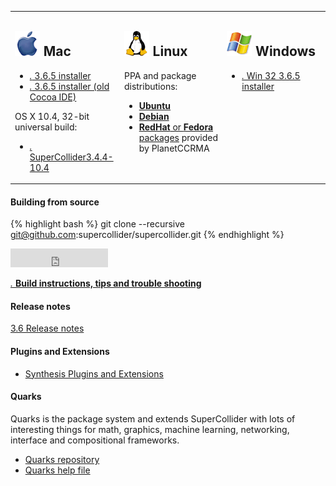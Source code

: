 <table>
    <tbody>
        <tr>
            <td width="32%" valign="top">
                <h2>
                    <img src="/images/platform_mac_os_x.gif" alt="" />
                    Mac
                </h2>
                <ul class="nodot">
                    <li>
                        <a href="http://sourceforge.net/projects/supercollider/files/Mac%20OS%20X/3.6/SuperCollider-3.6.5-OSX-universal.dmg/download"><i class="icon-download-alt">.</i> 3.6.5 installer</a>
                    </li>
                    <li>
                        <a href="http://sourceforge.net/projects/supercollider/files/Mac%20OS%20X/3.6/SuperCollider-3.6.5-OSX-universal-no-ide.dmg/download"><i class="icon-download-alt">.</i> 3.6.5 installer (old Cocoa IDE)</a>
                    </li>
                </ul>
                <p>
                    OS X 10.4, 32-bit universal build:
                </p>
                <ul class="nodot">
                    <li>
                        <a href="http://sourceforge.net/projects/supercollider/files/Mac%20OS%20X/3.4.4/SuperCollider-3.4.4_32_bit.dmg/download"><i class="icon-download-alt">.</i> SuperCollider3.4.4-10.4</a>
                    </li>
                </ul>
            </td>
            <td width="32%" valign="top">
                <h2>
                    <img src="/images/platform_linux.gif" alt="" />
                    Linux
                </h2>
                 PPA and package distributions:
                <ul>
                    <li>
                        <a href="http://launchpad.net/~supercollider/+archive/ppa"><strong>Ubuntu</strong> </a>
                    </li>
                    <li>
                        <a href="http://packages.debian.org/sid/supercollider"><strong>Debian</strong> </a>
                    </li>
                    <li>
                        <a href="http://ccrma.stanford.edu/planetccrma/software/"><strong>RedHat</strong> or <strong>Fedora</strong> packages</a>
                        provided by PlanetCCRMA
                    </li>
                </ul>
            </td>
            <td width="32%" valign="top">
                <h2>
                    <img src="/images/platform_windows.gif" alt="" />
                    Windows
                </h2>
                <ul class="nodot">
                    <li>
                        <a href="http://sourceforge.net/projects/supercollider/files/Windows/3.6/SuperCollider-3.6.5-win32.exe/download"><i class="icon-download-alt">.</i> Win 32 3.6.5 installer</a>
                    </li>
                </ul>
            </td>
        </tr>
    </tbody>
</table>


<h4>Building from source</h4>

{% highlight bash %}
git clone --recursive git@github.com:supercollider/supercollider.git
{% endhighlight %}

<iframe src="http://ghbtns.com/github-btn.html?user=supercollider&amp;repo=supercollider&amp;type=fork&amp;count=true&amp;size=small" allowtransparency="true" frameborder="0" scrolling="0" width="156px" height="30px">fork</iframe>

<p><a href="/development/building.html"><i class="icon-hand-right">.</i> <strong>Build instructions, tips and trouble shooting</strong></a></p>

<h4>Release notes</h4>

<p><a href="http://doc.sccode.org/Guides/News-3_6.html">3.6 Release notes</a></p>

<h4>Plugins and Extensions</h4>

<ul>
    <li><a href="http://supercollider.sourceforge.net/downloads/#ext">Synthesis Plugins and Extensions</a></li>
</ul>

<h4>Quarks</h4>

<p>Quarks is the package system and extends SuperCollider with lots of interesting things for math, graphics, machine learning, networking, interface and compositional frameworks.</p>

<ul>
    <li><a href="http://quarks.sourceforge.net/">Quarks repository</a></li>
    <li><a href="http://doc.sccode.org/Guides/UsingQuarks.html">Quarks help file</a></li>
</ul>
